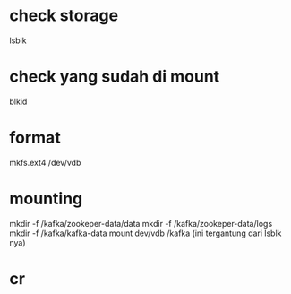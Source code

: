 # check storage
lsblk

# check yang sudah di mount
blkid

# format
mkfs.ext4 /dev/vdb

# mounting
mkdir -f /kafka/zookeper-data/data
mkdir -f /kafka/zookeper-data/logs
mkdir -f /kafka/kafka-data
mount dev/vdb /kafka (ini tergantung dari lsblk nya)

# cr